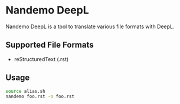 # Nandemo DeepL
Nandemo DeepL is a tool to translate various file formats with DeepL.

## Supported File Formats
- reStructuredText (.rst)
<!-- - Python (.py) -->

## Usage

```sh
source alias.sh
nandemo foo.rst -o foo.rst
```